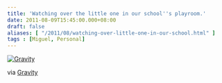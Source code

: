 ```yaml
---
title: 'Watching over the little one in our school''s playroom.'
date: 2011-08-09T15:45:00.000+08:00
draft: false
aliases: [ "/2011/08/watching-over-little-one-in-our-school.html" ]
tags : [Miguel, Personal]
---
```


[![Gravity](http://jon.doblados.net/wp-content/uploads/2011/08/Gravity.jpg.scaled1000-300x225.jpg)](http://jon.doblados.net/wp-content/uploads/2011/08/Gravity.jpg.scaled1000.jpg)

  

via [Gravity](http://mobileways.de/gravity)